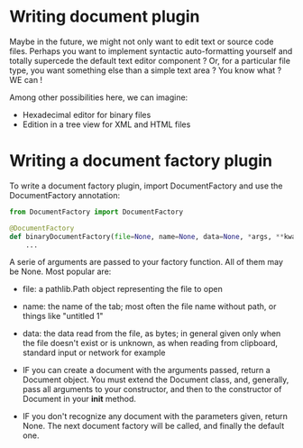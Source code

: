# Writing document plugin
Maybe in the future, we might not only want to edit text or source code files.
Perhaps you want to implement syntactic auto-formatting yourself and totally supercede the default text editor component ?
Or, for a particular file type, you want something else than a simple text area ?
You know what ? WE can !

Among other possibilities here, we can imagine:

- Hexadecimal editor for binary files
- Edition in a tree view for XML and HTML files

# Writing a document factory plugin
To write a document factory plugin, import DocumentFactory and use the DocumentFactory annotation:

```python
from DocumentFactory import DocumentFactory

@DocumentFactory
def binaryDocumentFactory(file=None, name=None, data=None, *args, **kwargs):
	...
```

A serie of arguments are passed to your factory function. All of them may be None. Most popular are:

- file: a pathlib.Path object representing the file to open
- name: the name of the tab; most often the file name without path, or things like "untitled 1"
- data: the data read from the file, as bytes; in general given only when the file doesn't exist or is unknown, as when reading from clipboard, standard input or network for example

- IF you can create a document with the arguments passed, return a Document object. You must extend the Document class, and, generally, pass all arguments to your constructor, and then to the constructor of Document in your __init__ method.
- IF you don't recognize any document with the parameters given, return None. The next document factory will be called, and finally the default one.
